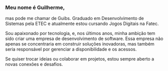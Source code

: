 ### Meu nome é Guilherme,
mas pode me chamar de Guibs. Graduado em Desenvolvimento de Sistemas pela ETEC e atualmente estou cursando Jogos Digitais na Fatec. 

Sou apaixonado por tecnologia, e, nos últimos anos, minha ambição tem sido criar uma empresa de desenvolvimento de software. Essa empresa não apenas se concentraria em construir soluções inovadoras, mas também seria responsável por gerenciar a disponibilidade e os acessos.

Se quiser trocar ideias ou colaborar em projetos, estou sempre aberto a novas conexões e desafios.
